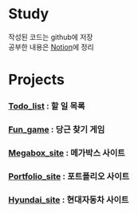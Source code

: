 # Study
작성된 코드는 github에 저장  
공부한 내용은 [Notion](https://flying-talos-c55.notion.site/Curriculum-7dc336f2fe2a41caaab31334f203a37d)에 정리

# Projects

### [Todo_list](https://wjdghks95.github.io/Study/Projects/Todo_list/index.html) : 할 일 목록

### [Fun_game](https://wjdghks95.github.io/Study/Projects/Fun%20game/index.html) : 당근 찾기 게임

### [Megabox_site](https://wjdghks95.github.io/Study/Projects/Megabox%20site/index.html) : 메가박스 사이트

### [Portfolio_site](https://wjdghks95.github.io/Study/Projects/Portfolio_site/index.html) : 포트폴리오 사이트

### [Hyundai_site](https://wjdghks95.github.io/Study/Projects/Hyundai_site/index.html) : 현대자동차 사이트
